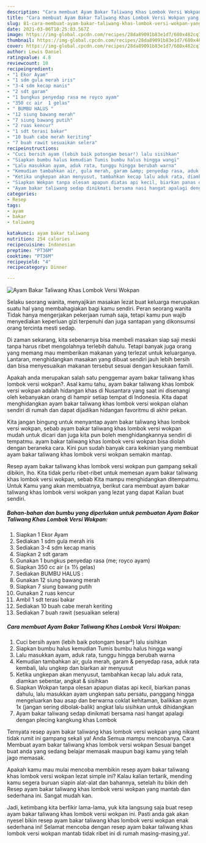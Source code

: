 ```yaml
---
description: "Cara membuat Ayam Bakar Taliwang Khas Lombok Versi Wokpan yang lezat dan Mudah Dibuat"
title: "Cara membuat Ayam Bakar Taliwang Khas Lombok Versi Wokpan yang lezat dan Mudah Dibuat"
slug: 81-cara-membuat-ayam-bakar-taliwang-khas-lombok-versi-wokpan-yang-lezat-dan-mudah-dibuat
date: 2021-03-06T10:25:03.567Z
image: https://img-global.cpcdn.com/recipes/28da89091b83e1d7/680x482cq70/ayam-bakar-taliwang-khas-lombok-versi-wokpan-foto-resep-utama.jpg
thumbnail: https://img-global.cpcdn.com/recipes/28da89091b83e1d7/680x482cq70/ayam-bakar-taliwang-khas-lombok-versi-wokpan-foto-resep-utama.jpg
cover: https://img-global.cpcdn.com/recipes/28da89091b83e1d7/680x482cq70/ayam-bakar-taliwang-khas-lombok-versi-wokpan-foto-resep-utama.jpg
author: Lewis Daniel
ratingvalue: 4.8
reviewcount: 10
recipeingredient:
- "1 Ekor Ayam"
- "1 sdm gula merah iris"
- "3-4 sdm kecap manis"
- "2 sdt garam"
- "1 bungkus penyedap rasa me royco ayam"
- "350 cc air  1 gelas"
- " BUMBU HALUS "
- "12 siung bawang merah"
- "7 siung bawang putih"
- "2 ruas kencur"
- "1 sdt terasi bakar"
- "10 buah cabe merah keriting"
- "7 buah rawit sesuaikan selera"
recipeinstructions:
- "Cuci bersih ayam (lebih baik potongam besar²) lalu sisihkan"
- "Siapkan bumbu halus kemudian Tumis bumbu halus hingga wangi"
- "Lalu masukkan ayam, aduk rata, tunggu hingga berubah warna"
- "Kemudian tambahkan air, gula merah, garam &amp; penyedap rasa, aduk rata kembali, lalu ungkep dan biarkan air menyusut"
- "Ketika ungkepan akan menyusut, tambahkan kecap lalu aduk rata, diamkan sebentar, angkat &amp; sisihkan"
- "Siapkan Wokpan tanpa olesan apapun diatas api kecil, biarkan panas dahulu, lalu masukkan ayam ungkepan satu persatu, panggang hingga mengeluarkan bau asap dan berwarna coklat kehitaman, balikkan ayam 1x (jangan sering dibolak-balik) angkat lalu sisihkan untuk dihidangkan"
- "Ayam bakar taliwang sedap dinikmati bersama nasi hangat apalagi dengan plecing kangkung khas Lombok"
categories:
- Resep
tags:
- ayam
- bakar
- taliwang

katakunci: ayam bakar taliwang 
nutrition: 254 calories
recipecuisine: Indonesian
preptime: "PT36M"
cooktime: "PT36M"
recipeyield: "4"
recipecategory: Dinner

---
```



![Ayam Bakar Taliwang Khas Lombok Versi Wokpan](https://img-global.cpcdn.com/recipes/28da89091b83e1d7/680x482cq70/ayam-bakar-taliwang-khas-lombok-versi-wokpan-foto-resep-utama.jpg)

Selaku seorang wanita, menyajikan masakan lezat buat keluarga merupakan suatu hal yang membahagiakan bagi kamu sendiri. Peran seorang  wanita Tidak hanya mengerjakan pekerjaan rumah saja, tetapi kamu pun wajib menyediakan keperluan gizi terpenuhi dan juga santapan yang dikonsumsi orang tercinta mesti sedap.

Di zaman  sekarang, kita sebenarnya bisa membeli masakan siap saji meski tanpa harus ribet mengolahnya terlebih dahulu. Tetapi banyak juga orang yang memang mau memberikan makanan yang terlezat untuk keluarganya. Lantaran, menghidangkan masakan yang dibuat sendiri jauh lebih bersih dan bisa menyesuaikan makanan tersebut sesuai dengan kesukaan famili. 



Apakah anda merupakan salah satu penggemar ayam bakar taliwang khas lombok versi wokpan?. Asal kamu tahu, ayam bakar taliwang khas lombok versi wokpan adalah hidangan khas di Nusantara yang saat ini disenangi oleh kebanyakan orang di hampir setiap tempat di Indonesia. Kita dapat menghidangkan ayam bakar taliwang khas lombok versi wokpan olahan sendiri di rumah dan dapat dijadikan hidangan favoritmu di akhir pekan.

Kita jangan bingung untuk menyantap ayam bakar taliwang khas lombok versi wokpan, sebab ayam bakar taliwang khas lombok versi wokpan mudah untuk dicari dan juga kita pun boleh menghidangkannya sendiri di tempatmu. ayam bakar taliwang khas lombok versi wokpan bisa diolah dengan beraneka cara. Kini pun sudah banyak cara kekinian yang membuat ayam bakar taliwang khas lombok versi wokpan semakin mantap.

Resep ayam bakar taliwang khas lombok versi wokpan pun gampang sekali dibikin, lho. Kita tidak perlu ribet-ribet untuk memesan ayam bakar taliwang khas lombok versi wokpan, sebab Kita mampu menghidangkan ditempatmu. Untuk Kamu yang akan membuatnya, berikut cara membuat ayam bakar taliwang khas lombok versi wokpan yang lezat yang dapat Kalian buat sendiri.

<!--inarticleads1-->

##### Bahan-bahan dan bumbu yang diperlukan untuk pembuatan Ayam Bakar Taliwang Khas Lombok Versi Wokpan:

1. Siapkan 1 Ekor Ayam
1. Sediakan 1 sdm gula merah iris
1. Sediakan 3-4 sdm kecap manis
1. Siapkan 2 sdt garam
1. Gunakan 1 bungkus penyedap rasa (me; royco ayam)
1. Siapkan 350 cc air (± 1½ gelas)
1. Sediakan  BUMBU HALUS :
1. Gunakan 12 siung bawang merah
1. Siapkan 7 siung bawang putih
1. Gunakan 2 ruas kencur
1. Ambil 1 sdt terasi bakar
1. Sediakan 10 buah cabe merah keriting
1. Sediakan 7 buah rawit (sesuaikan selera)




<!--inarticleads2-->

##### Cara membuat Ayam Bakar Taliwang Khas Lombok Versi Wokpan:

1. Cuci bersih ayam (lebih baik potongam besar²) lalu sisihkan
1. Siapkan bumbu halus kemudian Tumis bumbu halus hingga wangi
1. Lalu masukkan ayam, aduk rata, tunggu hingga berubah warna
1. Kemudian tambahkan air, gula merah, garam &amp; penyedap rasa, aduk rata kembali, lalu ungkep dan biarkan air menyusut
1. Ketika ungkepan akan menyusut, tambahkan kecap lalu aduk rata, diamkan sebentar, angkat &amp; sisihkan
1. Siapkan Wokpan tanpa olesan apapun diatas api kecil, biarkan panas dahulu, lalu masukkan ayam ungkepan satu persatu, panggang hingga mengeluarkan bau asap dan berwarna coklat kehitaman, balikkan ayam 1x (jangan sering dibolak-balik) angkat lalu sisihkan untuk dihidangkan
1. Ayam bakar taliwang sedap dinikmati bersama nasi hangat apalagi dengan plecing kangkung khas Lombok




Ternyata resep ayam bakar taliwang khas lombok versi wokpan yang nikamt tidak rumit ini gampang sekali ya! Anda Semua mampu mencobanya. Cara Membuat ayam bakar taliwang khas lombok versi wokpan Sesuai banget buat anda yang sedang belajar memasak maupun bagi kamu yang telah jago memasak.

Apakah kamu mau mulai mencoba membikin resep ayam bakar taliwang khas lombok versi wokpan lezat simple ini? Kalau kalian tertarik, mending kamu segera buruan siapin alat-alat dan bahannya, setelah itu bikin deh Resep ayam bakar taliwang khas lombok versi wokpan yang mantab dan sederhana ini. Sangat mudah kan. 

Jadi, ketimbang kita berfikir lama-lama, yuk kita langsung saja buat resep ayam bakar taliwang khas lombok versi wokpan ini. Pasti anda gak akan nyesel bikin resep ayam bakar taliwang khas lombok versi wokpan enak sederhana ini! Selamat mencoba dengan resep ayam bakar taliwang khas lombok versi wokpan mantab tidak ribet ini di rumah masing-masing,ya!.


